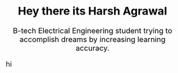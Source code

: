 <body>
<div class="background" style="background-size:300%;
        background-image:url(https://image.freepik.com/free-vector/white-technology-background_23-2148388955.jpg);
        background-position:0px 0px;
        margin:10px;
        padding-left:5px;
        padding-right:5px;">
    <div class="intro" style=" background-size:200px;
        background-color:;
        background-repeat:no-repeat;
        margin:0px;
        padding-left:0px;
        border:0px;
        font-size:20px;
        color:black;
        text-align:center;">
        <h2>Hey there its Harsh Agrawal</h2>
        <p >B-tech Electrical Engineering student trying to accomplish dreams by increasing learning accuracy.</h1>
    </div>
    <div class="python" style=" background-size:25%;
        background-image:url(https://brandeps.com/icon-download/P/Python-icon-vector-04.svg);
        background-repeat:no-repeat;
        background-position:40px ;
        height:120px;
        margin:0px;
        border:0px;
        font-size:20px;">
        <div class="ROS"style=" background-size:250px;
        background-image:url(https://logodix.com/logo/1656004.png);
        background-repeat:no-repeat;
        background-position:200px;
        height:120px;
        margin:0px;
        border:0px;
        font-size:20px;">hi
        </div>
    </div>
    <div class="opencv"style=" background-size:200px;
        background-image:url(https://brandeps.com/logo-download/O/OpenCV-logo-vector-01.svg);
        background-repeat:no-repeat;
        height:243px;
        background-position:0px 30px;
        font-size:20px;">
        <div class="gazebo"style=" background-size:180px;
        background-image:url(https://upload.wikimedia.org/wikipedia/en/5/5e/Gazebo_logo_without_text.svg);
        background-repeat:no-repeat;
        background-position:250px 30px;
        height:243px;
        margin:0px;
        border:0px;
        font-size:20px;">
        </div>
    </div>
     <div class="opencv"style=" background-size:100%;
        background-image:url(https://logodix.com/logo/2058766.gif);
        background-repeat:no-repeat;
        height:240px;
        font-size:20px;">
    </div>
</div>

</body>
